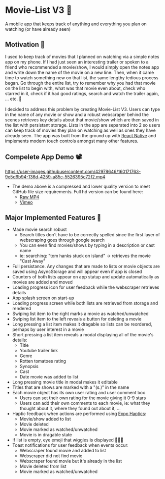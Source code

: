 # Movie-List V3 📝
A mobile app that keeps track of anything and everything you plan on watching (or have already seen)

## Motivation 🎯
I used to keep track of movies that I planned on watching via a simple notes app on my phone. If I had just seen an interesting trailer or spoken to a friend who recommended a movie/show, I would simply open the notes app and write down the name of the movie on a new line. Then, when it came time to watch something new on that list, the same lengthy tedious process began. Go through the entire list, try to remember why you had that movie on the list to begin with, what was that movie even about, check who starred in it, check if it had good ratings, search and watch the trailer again, ... etc. 😤 <br><br>
I decided to address this problem by creating Movie-List V3. Users can type in the name of any movie or show and a robust webscraper behind the scenes retrieves key details about that movie/show which are then saved in the list with persistant storage. Lists in the app are separated into 2 so users can keep track of movies they plan on watching as well as ones they have already seen. The app was built from the ground up with [React Native](https://reactnative.dev/) and implements modern touch controls amongst many other features.

## Compelete App Demo 📽️
https://user-images.githubusercontent.com/42978646/160171763-9e5d6b94-136d-4259-a85c-5526395c72f2.mp4
- The demo above is a compressed and lower quality version to meet GitHub file size requirements. Full hd version can be found here: 
  + [Raw MP4](https://github.com/G-Andrey/movie-list/blob/master/demo/MovieList_Demo_Full_HD.mp4)
  + [Vimeo](https://vimeo.com/692351954/f5621fe07b)
## Major Implemented Features 🎉
- Made movie search robust
  + Search titles don't have to be correctly spelled since the first layer of webscraping goes through google search
  + You can even find movies/shows by typing in a description or cast name
  + ie: searching: "tom hanks stuck on island" -> retrieves the movie "Cast Away"
- Full persistance. Any changes that are made to lists or movie objects are saved using AsyncStorage and will appear even if app is closed
- Counters of both lists appear on app statup and update automatically as movies are added and moved
- Loading progress icon for user feedback while the webscraper retrieves details
- App splash screen on start-up
- Loading progress screen while both lists are retrieved from storage and rendered
- Swiping list item to the right marks a movie as watched/unwatched
- Swiping list item to the left reveals a button for deleting a movie
- Long pressing a list item makes it dragable so lists can be reordered, perhaps by user interest in a movie
- Short pressing a list item reveals a modal displaying all of the movie's details:
  + Title
  + Youtube trailer link
  + Genre
  + Rotten tomatoes rating
  + Synopsis
  + Cast
  + Date movie was added to list
- Long pressing movie title in modal makes it editable
- Titles that are shows are marked with a "(s.)" in the name
- Each movie object has its own user rating and user comment box
  + Users can set their own rating for the movie giving it 0-9 stars
  + Users can add their own comments to each movie, ie: what they thought about it, where they found out about it, ...
- Haptic feedback when actions are performed using [Expo Haptics](https://docs.expo.dev/versions/v44.0.0/sdk/haptics/):
  + Movie/show added to list
  + Movie deleted
  + Movie marked as watched/unwatched
  + Movie is in dragable state
- If list is empty, eye emoji that wiggles is displayed 👀👀👀
- Toast notifications for user feedback when events occur:
  + Webscraper found movie and added to list
  + Webscraper did not find movie
  + Webscraper found movie but it's already in the list
  + Movie deleted from list
  + Movie marked as watched/unwatched
